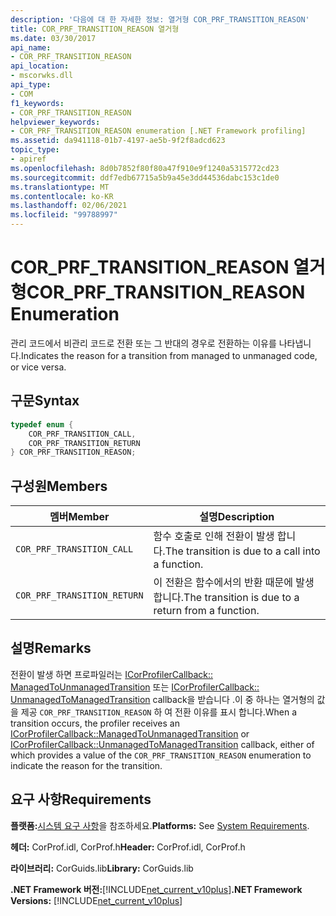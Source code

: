 ```yaml
---
description: '다음에 대 한 자세한 정보: 열거형 COR_PRF_TRANSITION_REASON'
title: COR_PRF_TRANSITION_REASON 열거형
ms.date: 03/30/2017
api_name:
- COR_PRF_TRANSITION_REASON
api_location:
- mscorwks.dll
api_type:
- COM
f1_keywords:
- COR_PRF_TRANSITION_REASON
helpviewer_keywords:
- COR_PRF_TRANSITION_REASON enumeration [.NET Framework profiling]
ms.assetid: da941118-01b7-4197-ae5b-9f2f8adcd623
topic_type:
- apiref
ms.openlocfilehash: 8d0b7852f80f80a47f910e9f1240a5315772cd23
ms.sourcegitcommit: ddf7edb67715a5b9a45e3dd44536dabc153c1de0
ms.translationtype: MT
ms.contentlocale: ko-KR
ms.lasthandoff: 02/06/2021
ms.locfileid: "99788997"
---
```

# <a name="cor_prf_transition_reason-enumeration"></a><span data-ttu-id="48456-103">COR_PRF_TRANSITION_REASON 열거형</span><span class="sxs-lookup"><span data-stu-id="48456-103">COR_PRF_TRANSITION_REASON Enumeration</span></span>

<span data-ttu-id="48456-104">관리 코드에서 비관리 코드로 전환 또는 그 반대의 경우로 전환하는 이유를 나타냅니다.</span><span class="sxs-lookup"><span data-stu-id="48456-104">Indicates the reason for a transition from managed to unmanaged code, or vice versa.</span></span>  
  
## <a name="syntax"></a><span data-ttu-id="48456-105">구문</span><span class="sxs-lookup"><span data-stu-id="48456-105">Syntax</span></span>  
  
```cpp  
typedef enum {  
    COR_PRF_TRANSITION_CALL,  
    COR_PRF_TRANSITION_RETURN  
} COR_PRF_TRANSITION_REASON;  
```  
  
## <a name="members"></a><span data-ttu-id="48456-106">구성원</span><span class="sxs-lookup"><span data-stu-id="48456-106">Members</span></span>  
  
|<span data-ttu-id="48456-107">멤버</span><span class="sxs-lookup"><span data-stu-id="48456-107">Member</span></span>|<span data-ttu-id="48456-108">설명</span><span class="sxs-lookup"><span data-stu-id="48456-108">Description</span></span>|  
|------------|-----------------|  
|`COR_PRF_TRANSITION_CALL`|<span data-ttu-id="48456-109">함수 호출로 인해 전환이 발생 합니다.</span><span class="sxs-lookup"><span data-stu-id="48456-109">The transition is due to a call into a function.</span></span>|  
|`COR_PRF_TRANSITION_RETURN`|<span data-ttu-id="48456-110">이 전환은 함수에서의 반환 때문에 발생 합니다.</span><span class="sxs-lookup"><span data-stu-id="48456-110">The transition is due to a return from a function.</span></span>|  
  
## <a name="remarks"></a><span data-ttu-id="48456-111">설명</span><span class="sxs-lookup"><span data-stu-id="48456-111">Remarks</span></span>  

 <span data-ttu-id="48456-112">전환이 발생 하면 프로파일러는 [ICorProfilerCallback:: ManagedToUnmanagedTransition](icorprofilercallback-managedtounmanagedtransition-method.md) 또는 [ICorProfilerCallback:: UnmanagedToManagedTransition](icorprofilercallback-unmanagedtomanagedtransition-method.md) callback을 받습니다 .이 중 하나는 열거형의 값을 제공 `COR_PRF_TRANSITION_REASON` 하 여 전환 이유를 표시 합니다.</span><span class="sxs-lookup"><span data-stu-id="48456-112">When a transition occurs, the profiler receives an [ICorProfilerCallback::ManagedToUnmanagedTransition](icorprofilercallback-managedtounmanagedtransition-method.md) or [ICorProfilerCallback::UnmanagedToManagedTransition](icorprofilercallback-unmanagedtomanagedtransition-method.md) callback, either of which provides a value of the `COR_PRF_TRANSITION_REASON` enumeration to indicate the reason for the transition.</span></span>  
  
## <a name="requirements"></a><span data-ttu-id="48456-113">요구 사항</span><span class="sxs-lookup"><span data-stu-id="48456-113">Requirements</span></span>  

 <span data-ttu-id="48456-114">**플랫폼:**[시스템 요구 사항](../../get-started/system-requirements.md)을 참조하세요.</span><span class="sxs-lookup"><span data-stu-id="48456-114">**Platforms:** See [System Requirements](../../get-started/system-requirements.md).</span></span>  
  
 <span data-ttu-id="48456-115">**헤더:** CorProf.idl, CorProf.h</span><span class="sxs-lookup"><span data-stu-id="48456-115">**Header:** CorProf.idl, CorProf.h</span></span>  
  
 <span data-ttu-id="48456-116">**라이브러리:** CorGuids.lib</span><span class="sxs-lookup"><span data-stu-id="48456-116">**Library:** CorGuids.lib</span></span>  
  
 <span data-ttu-id="48456-117">**.NET Framework 버전:**[!INCLUDE[net_current_v10plus](../../../../includes/net-current-v10plus-md.md)]</span><span class="sxs-lookup"><span data-stu-id="48456-117">**.NET Framework Versions:** [!INCLUDE[net_current_v10plus](../../../../includes/net-current-v10plus-md.md)]</span></span>
